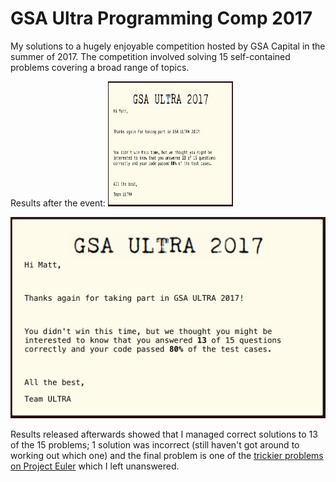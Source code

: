 # GSA Ultra Programming Comp 2017

My solutions to a hugely enjoyable competition hosted by GSA Capital in the summer of 2017. The competition involved solving 15 self-contained problems covering a broad range of topics. 

Results after the event:
<img src="img/gsa_ultra_results.png" width="200" height="200" />

![](img/gsa_ultra_results.png?raw=true)

Results released afterwards showed that I managed correct solutions to 13 of the 15 problems; 1 solution was incorrect (still haven't got around to working out which one) and the final problem is one of the [trickier problems on Project Euler](https://projecteuler.net/problem=499) which I left unanswered.
